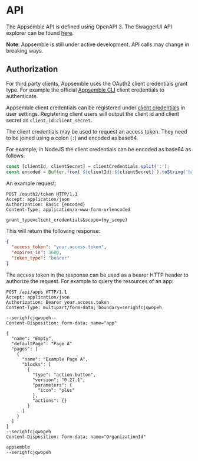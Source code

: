# API

The Appsemble API is defined using OpenAPI 3. The SwaggerUI API explorer can be found
[here](/api-explorer).

**Note**: Appsemble is still under active development. API calls may change in breaking ways.

## Authorization

For third party clients, Appsemble uses the OAuth2 client credentials grant type. For example the
official [Appsemble CLI](https://www.npmjs.com/package/@appsemble/cli) client credentials to
authenticate.

Appsemble client credentials can be registered under
[client credentials](/settings/client-credentials) in user settings. Registering client users will
output the client id and client secret as `client_id:client_secret`.

The client credentials may be used to request an access token. They need to be joined using a colon
(`:`) and encoded as base64.

For example, in NodeJS the client credentials can be encoded as base64 as follows:

```js copy
const [clientId, clientSecret] = clientCredentials.split(':');
const encoded = Buffer.from(`${clientId}:${clientSecret}`).toString('base64');
```

An example request:

```http
POST /oauth2/token HTTP/1.1
Accept: application/json
Authorization: Basic {encoded}
Content-Type: application/x-www-form-urlencoded

grant_type=client_credentials&scope={my_scope}
```

This will return the following response:

```json
{
  "access_token": "your.access.token",
  "expires_in": 3600,
  "token_type": "bearer"
}
```

The access token in the response can be used as a bearer HTTP header to authorize the request. For
example to query the resources of an app:

```http
POST /api/apps HTTP/1.1
Accept: application/json
Authorization: Bearer your.access.token
Content-Type: multipart/form-data; boundary=serighfcjqwopeh

--serighfcjqwopeh--
Content-Disposition: form-data; name="app"

{
  "name": "Empty",
  "defaultPage": "Page A"
  "pages": [
    {
      "name": "Example Page A",
      "blocks": [
        {
          "type": "action-button",
          "version": "0.27.1",
          "parameters": {
            "icon": "plus"
          },
          "actions": {}
        }
      ]
    }
  ]
}
--serighfcjqwopeh
Content-Disposition: form-data; name="OrganizationId"

appsemble
--serighfcjqwopeh
```
